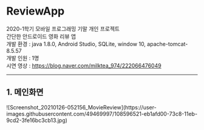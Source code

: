 # ReviewApp
2020-1학기 모바일 프로그래밍 기말 개인 프로젝트 <br />
간단한 안드로이드 영화 리뷰 앱<br />
개발 환경 : java 1.8.0, Android Studio, SQLite, window 10, apache-tomcat-8.5.57 <br />
개발 인원 : 1명 <br />
시연 영상 : https://blog.naver.com/milktea_974/222066476049

<hr />
<h2>1. 메인화면</h2>
![Screenshot_20210126-052156_MovieReview](https://user-images.githubusercontent.com/49469997/108596521-eb1afd00-73c8-11eb-9cd2-3fe16bc3cb13.jpg)

